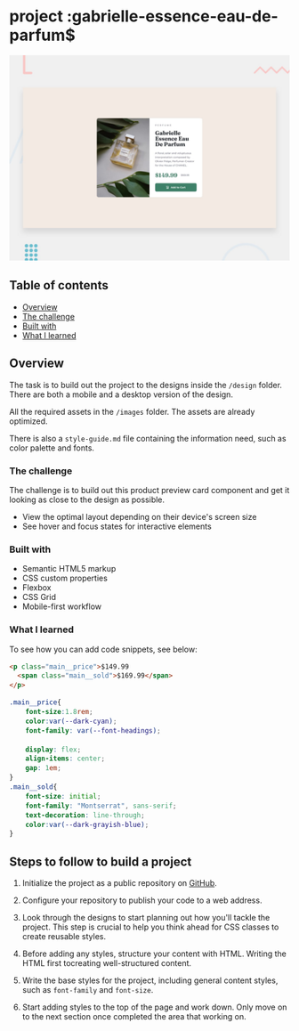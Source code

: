 # project :gabrielle-essence-eau-de-parfum$ 

 ![Design preview for the Product preview card component coding challenge](./design/desktop-preview.jpg)
 
## Table of contents

  - [Overview](#overview)
  - [The challenge](#the-challenge)
  - [Built with](#built-with)
  - [What I learned](#what-i-learned)
 
## Overview
The task is to build out the project to the designs inside the `/design` folder. There are both a mobile and a desktop version of the design. 

 All the required assets in the `/images` folder. The assets are already optimized.

There is also a `style-guide.md` file containing the information  need, such as color palette and fonts.

### The challenge
The challenge is to build out this product preview card component and get it looking as close to the design as possible.
 
- View the optimal layout depending on their device's screen size
- See hover and focus states for interactive elements
 
 
### Built with

- Semantic HTML5 markup
- CSS custom properties
- Flexbox
- CSS Grid
- Mobile-first workflow

### What I learned
 
To see how you can add code snippets, see below:

```html
<p class="main__price">$149.99 
  <span class="main__sold">$169.99</span>
</p>
```
```css
.main__price{
    font-size:1.8rem;
    color:var(--dark-cyan);
    font-family: var(--font-headings);

    display: flex;
    align-items: center;
    gap: 1em;
}
.main__sold{
    font-size: initial;
    font-family: "Montserrat", sans-serif;
    text-decoration: line-through;
    color:var(--dark-grayish-blue);
}
``` 


 

 






## Steps to follow to build a project

 1. Initialize the project as a public repository on [GitHub](https://github.com/).  

2. Configure your repository to publish your code to a web address. 

3. Look through the designs to start planning out how you'll tackle the project. This step is crucial to help you think ahead for CSS classes to create reusable styles.

4. Before adding any styles, structure your content with HTML. Writing the HTML first   tocreating well-structured content.

5. Write   the base styles for the project, including general content styles, such as `font-family` and `font-size`.

6. Start adding styles to the top of the page and work down. Only move on to the next section once completed the area that working on.

 
 



